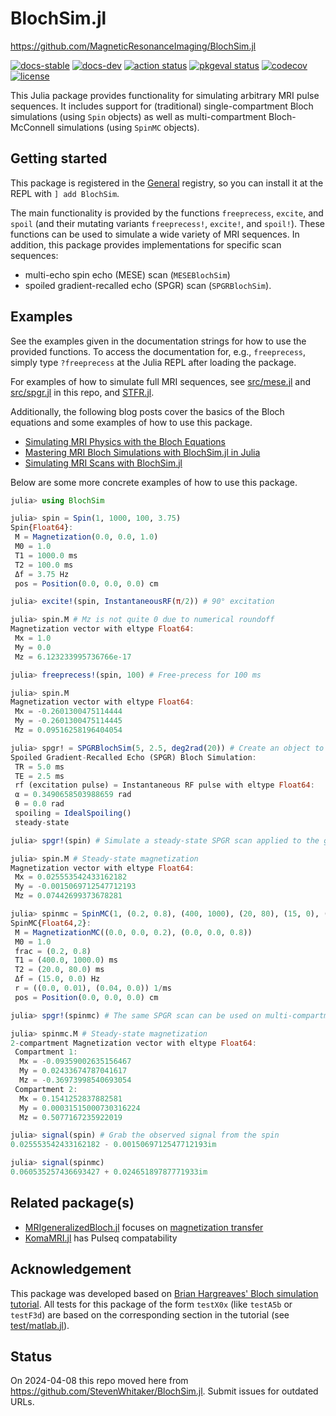 # BlochSim.jl

https://github.com/MagneticResonanceImaging/BlochSim.jl

[![docs-stable][docs-stable-img]][docs-stable-url]
[![docs-dev][docs-dev-img]][docs-dev-url]
[![action status][action-img]][action-url]
[![pkgeval status][pkgeval-img]][pkgeval-url]
[![codecov][codecov-img]][codecov-url]
[![license][license-img]][license-url]

This Julia package provides functionality
for simulating arbitrary MRI pulse sequences.
It includes support for (traditional) single-compartment Bloch simulations
(using `Spin` objects) as well as multi-compartment Bloch-McConnell simulations
(using `SpinMC` objects).

## Getting started
This package is registered in the
[General](https://github.com/JuliaRegistries/General) registry, so you can
install it at the REPL with `] add BlochSim`.

The main functionality is provided by the functions
`freeprecess`, `excite`, and `spoil`
(and their mutating variants `freeprecess!`, `excite!`, and `spoil!`).
These functions can be used to simulate a wide variety of MRI sequences.
In addition, this package provides implementations
for specific scan sequences:

- multi-echo spin echo (MESE) scan (`MESEBlochSim`)
- spoiled gradient-recalled echo (SPGR) scan (`SPGRBlochSim`).

## Examples
See the examples given in the documentation strings for how to use the provided
functions. To access the documentation for, e.g., `freeprecess`, simply type
`?freeprecess` at the Julia REPL after loading the package.

For examples of how to simulate full MRI sequences, see
[src/mese.jl](src/mese.jl) and [src/spgr.jl](src/spgr.jl) in this repo,
and [STFR.jl](https://github.com/StevenWhitaker/STFR.jl).

Additionally,
the following blog posts
cover the basics of the Bloch equations
and some examples of how to use this package.
- [Simulating MRI Physics with the Bloch Equations](https://blog.glcs.io/simulating-mri-physics-with-the-bloch-equations)
- [Mastering MRI Bloch Simulations with BlochSim.jl in Julia](https://blog.glcs.io/mastering-mri-bloch-simulations-with-blochsimjl-in-julia)
- [Simulating MRI Scans with BlochSim.jl](https://blog.glcs.io/simulating-mri-scans-with-blochsimjl)

Below are some more concrete examples of how to use this package.

```julia
julia> using BlochSim

julia> spin = Spin(1, 1000, 100, 3.75)
Spin{Float64}:
 M = Magnetization(0.0, 0.0, 1.0)
 M0 = 1.0
 T1 = 1000.0 ms
 T2 = 100.0 ms
 Δf = 3.75 Hz
 pos = Position(0.0, 0.0, 0.0) cm

julia> excite!(spin, InstantaneousRF(π/2)) # 90° excitation

julia> spin.M # Mz is not quite 0 due to numerical roundoff
Magnetization vector with eltype Float64:
 Mx = 1.0
 My = 0.0
 Mz = 6.123233995736766e-17

julia> freeprecess!(spin, 100) # Free-precess for 100 ms

julia> spin.M
Magnetization vector with eltype Float64:
 Mx = -0.2601300475114444
 My = -0.2601300475114445
 Mz = 0.09516258196404054

julia> spgr! = SPGRBlochSim(5, 2.5, deg2rad(20)) # Create an object to simulate an SPGR scan
Spoiled Gradient-Recalled Echo (SPGR) Bloch Simulation:
 TR = 5.0 ms
 TE = 2.5 ms
 rf (excitation pulse) = Instantaneous RF pulse with eltype Float64:
 α = 0.3490658503988659 rad
 θ = 0.0 rad
 spoiling = IdealSpoiling()
 steady-state

julia> spgr!(spin) # Simulate a steady-state SPGR scan applied to the given spin

julia> spin.M # Steady-state magnetization
Magnetization vector with eltype Float64:
 Mx = 0.025553542433162182
 My = -0.0015069712547712193
 Mz = 0.07442699373678281

julia> spinmc = SpinMC(1, (0.2, 0.8), (400, 1000), (20, 80), (15, 0), (100, 25))
SpinMC{Float64,2}:
 M = MagnetizationMC((0.0, 0.0, 0.2), (0.0, 0.0, 0.8))
 M0 = 1.0
 frac = (0.2, 0.8)
 T1 = (400.0, 1000.0) ms
 T2 = (20.0, 80.0) ms
 Δf = (15.0, 0.0) Hz
 r = ((0.0, 0.01), (0.04, 0.0)) 1/ms
 pos = Position(0.0, 0.0, 0.0) cm

julia> spgr!(spinmc) # The same SPGR scan can be used on multi-compartment spins

julia> spinmc.M # Steady-state magnetization
2-compartment Magnetization vector with eltype Float64:
 Compartment 1:
  Mx = -0.09359002635156467
  My = 0.02433674787041617
  Mz = -0.36973998540693054
 Compartment 2:
  Mx = 0.1541252837882581
  My = 0.00031515000730316224
  Mz = 0.5077167235922019

julia> signal(spin) # Grab the observed signal from the spin
0.025553542433162182 - 0.0015069712547712193im

julia> signal(spinmc)
0.060535257436693427 + 0.02465189787771933im
```

## Related package(s)

* [MRIgeneralizedBloch.jl](https://github.com/JakobAsslaender/MRIgeneralizedBloch.jl)
  focuses on [magnetization transfer](https://doi.org/10.1002/mrm.29071)
* [KomaMRI.jl](https://github.com/JuliaHealth/KomaMRI.jl)
  has Pulseq compatability


## Acknowledgement
This package was developed based on
[Brian Hargreaves' Bloch simulation tutorial](http://mrsrl.stanford.edu/~brian/bloch/).
All tests for this package of the form `testX0x` (like `testA5b` or `testF3d`)
are based on the corresponding section in the tutorial (see
[test/matlab.jl](test/matlab.jl)).


## Status

On 2024-04-08 this repo moved here from
https://github.com/StevenWhitaker/BlochSim.jl.
Submit issues for outdated URLs.


<!-- URLs -->
[action-img]: https://github.com/MagneticResonanceImaging/BlochSim.jl/actions/workflows/runtests.yml/badge.svg
[action-url]: https://github.com/MagneticResonanceImaging/BlochSim.jl/actions
[pkgeval-img]: https://juliaci.github.io/NanosoldierReports/pkgeval_badges/B/BlochSim.svg
[pkgeval-url]: https://juliaci.github.io/NanosoldierReports/pkgeval_badges/B/BlochSim.html
[codecov-img]: https://codecov.io/gh/MagneticResonanceImaging/BlochSim.jl/branch/main/graph/badge.svg?token=tduieBgema
[codecov-url]: https://codecov.io/gh/MagneticResonanceImaging/BlochSim.jl
[docs-stable-img]: https://img.shields.io/badge/docs-stable-blue.svg
[docs-stable-url]: https://MagneticResonanceImaging.github.io/BlochSim.jl/stable
[docs-dev-img]: https://img.shields.io/badge/docs-dev-blue.svg
[docs-dev-url]: https://MagneticResonanceImaging.github.io/BlochSim.jl/dev
[license-img]: http://img.shields.io/badge/license-MIT-brightgreen.svg?style=flat
[license-url]: LICENSE
